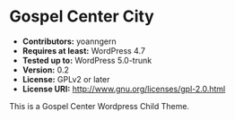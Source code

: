 # Gospel Center City
- **Contributors:** yoanngern
- **Requires at least:** WordPress 4.7
- **Tested up to:** WordPress 5.0-trunk
- **Version:** 0.2
- **License:** GPLv2 or later
- **License URI:** http://www.gnu.org/licenses/gpl-2.0.html

This is a Gospel Center Wordpress Child Theme.